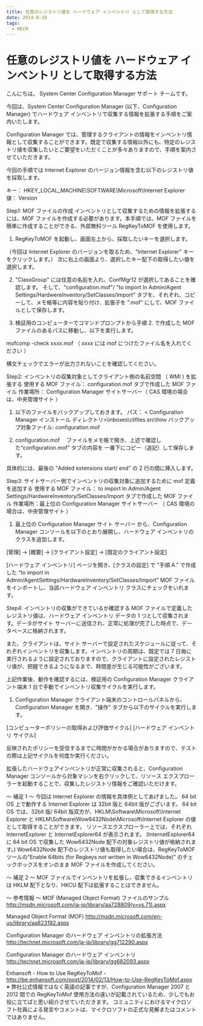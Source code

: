 ```yaml
---
title: 任意のレジストリ値を ハードウェア インベントリ として取得する方法
date: 2014-8-18
tags:
  - MECM
---
```


# 任意のレジストリ値を ハードウェア インベントリ として取得する方法

こんにちは。 System Center Configuration Manager サポート チームです。

今回は、System Center Configuration Manager (以下、Configuration Manager) でハードウェア インベントリで収集する情報を拡張する手順をご案内いたします。

Configuration Manager では、管理するクライアントの情報をインベントリ情報として収集することができます。既定で収集する情報以外にも、特定のレジストリ値を収集したいとご要望をいただくことが多々ありますので、手順を案内させていただきます。

今回の手順では Internet Explorer のバージョン情報を含む以下のレジストリ値を採取します。

キー： HKEY_LOCAL_MACHINE\SOFTWARE\Microsoft\Internet Explorer
値： Version

Step1: MOF ファイルの作成
インベントリとして収集するための情報を拡張するには、MOF ファイルを作成する必要があります。本手順では、MOF ファイルを簡単に作成することができる、外部無料ツール RegKeyToMOF  を使用します。


1. RegKeyToMOF  を起動し、画面左上から、採取したいキーを選択します。

（今回は Internet Explorer のバージョンを取るため、"Internet Explorer" キーをクリックします。）
次に右上の画面より、選択したキー配下の取得したい値を選択します。

 
2. "ClassGroup"  には任意の名前を入れ、ConfMgr12 が選択してあることを確認します。
そして、"configuration.mof"/ "to import In Admin/Agent Settings/HardwereInventory/SetClasses/Import" タブを、それぞれ、コピーして、メモ帳等に内容を貼り付け、拡張子を ".mof" にして、MOF ファイルとして保存します。

 

3. 検証用のコンピューターでコマンドプロンプトから手順 2. で作成した MOF ファイルのあるパスに移動し、以下を実行します。

mofcomp -check xxxx.mof （ xxxx には mof につけたファイル名を入れてください ）

構文チェックでエラーが出力されないことを確認してください。


Step2: インベントリの収集対象としてクライアント側の名前空間 （ WMI ) を拡張する
使用する MOF ファイル： configuration.mof タブで作成した MOF ファイル
作業場所： Configuration Manager サイトサーバー（ CAS 環境の場合は、中央管理サイト ）

1. 以下のファイルをバックアップしておきます。
パス： < Configuration Manager インストール ディレクトリ>\inboxes\clifiles.src\hinv
バックアップ対象ファイル: configuration.mof

2.  configuration.mof　 ファイルをメモ帳で開き、上述で確認した“configuration.mof” タブの内容を 一番下にコピー（追記）して保存します。

具体的には、最後の "Added extensions start/ end" の 2 行の間に挿入します。

 

Step3: サイトサーバー側でインベントリの収集対象に追加するために mof 定義を追加する
使用する MOF ファイル： to import In Admin/Agent Settings/HardwereInventory/SetClasses/Import タブで作成した MOF ファイル
作業場所：最上位の Configuration Manager サイトサーバー （ CAS 環境の場合は、中央管理サイト ）
1. 最上位の Configuration Manager サイト サーバー から、Configuration Manager コンソールを以下のとおり展開し、ハードウェア インベントリのクラスを追加します。

[管理] -> [概要] -> [クライアント設定] -> [既定のクライアント設定]

[ハードウェア インベントリ] ページを開き、[クラスの設定] で "手順 A." で作成した “to import in Admin/AgentSettings/HardwareInventory/SetClasses/Import” MOF ファイルをインポートし、当該ハードウェア インベントリ クラスにチェックをいれます。
 

 

Step4: インベントリの収集ができているか確認する
MOF ファイルで定義したレジストリ値は、ハードウェア インベントリ データの 1 つとして収集されます。データがサイト サーバーに送信され、正常に処理が完了した時点で、データベースに格納されます。

また、クライアントは、サイト サーバーで設定されたスケジュールに従って、それぞれインベントリを収集します。インベントリの周期は、既定では 7 日毎に実行されるように設定されておりますので、クライアントに設定されたレジストリ値が、把握できるようになるまで、時間差が生じる可能性がございます。

上記作業後、動作を確認するには、検証用の Configuration Manager クライアント端末 1 台で手動でインベントリ収集サイクルを実行します。

1. Configuration Manager クライアント端末のコントロールパネルから、Configuration Manager を開き、"操作" タブから以下のサイクルを実行します。

[コンピューターポリシーの取得および評価サイクル]
[ハードウェア インベントリ サイクル]
 
反映されたポリシーを受信するまでに時間がかかる場合がありますので、テストの際は上記サイクルを何度か実行ください。

拡張したハードウェアインベントリが正常に収集されると、Configuration Manager コンソールから対象マシンを右クリックして、リソース エクスプローラーを起動することで、収集したレジストリ情報をご確認いただけます。
 

～ 補足 1 ～
今回は Internet Explorer の情報を具体例としてあげました。
64 bit OS 上で動作する Internet Explorer は 32bit 版と 64bit 版がございます。
64 bit OS では、32bit 版/ 64bit 版双方が、HKLM\Software\Microsoft\Internet Explorer と HKLM\Software\Wow6432Node\Microsoft\Internet Explorer の値として取得することができます。
リソースエクスプローラー上では、それぞれ InternetExplorer と InternetExplorer64 が表示されます。
(InternetExplorer64 に 64 bit OS で収集した Wow6432Node 配下の対象レジストリ値が格納されます。)
Wow6432Node 配下のレジストリ値も取得したい場合は、RegKeyToMOF ツールの“Enable 64bits (for Regkeys not written in Wow6432Node)” のチェックボックスをオンのまま MOF ファイルを作成してください。

～ 補足 2 ～
MOF ファイルでインベントリを拡張し、収集できるインベントリは HKLM 配下となり、HKCU 配下は拡張することはできません。

～ 参考情報 ～
MOF (Managed Object Format) ファイルのサンプル
http://msdn.microsoft.com/ja-jp/library/aa728809(v=vs.71).aspx

Managed Object Format (MOF)
http://msdn.microsoft.com/en-us/library/aa823192.aspx

Configuration Manager のハードウェア インベントリの拡張方法
http://technet.microsoft.com/ja-jp/library/gg712290.aspx

Configuration Manager のハードウェア インベントリ
http://technet.microsoft.com/ja-jp/library/gg682093.aspx

Enhansoft - How to Use RegKeyToMof -
http://be.enhansoft.com/post/2014/02/13/How-to-Use-RegKeyToMof.aspx
※ 弊社公式情報ではなく英語の記事ですが、Configuration Manager 2007 と 2012 間での RegKeyToMof 使用方法の違いが記載されているため、少しでもお役に立てばと思い紹介させていただきます。
コミュニティにおけるマイクロソフト社員による発言やコメントは、マイクロソフトの正式な見解またはコメントではありません。